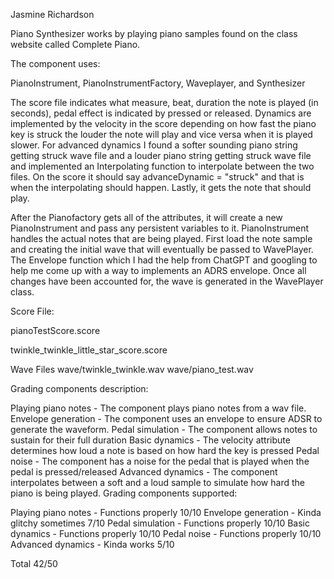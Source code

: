 Jasmine Richardson

Piano Synthesizer works by playing piano samples found on the class website called Complete Piano.

The component uses:

PianoInstrument, PianoInstrumentFactory, Waveplayer, and Synthesizer

The score file indicates what measure, beat, duration the note is played (in seconds), pedal effect is indicated by pressed or released. Dynamics are implemented by the velocity in the score depending on how fast the piano key is struck the louder the note will play and vice versa when it is played slower. For advanced dynamics I found a softer sounding piano string getting struck wave file and a louder piano string getting struck wave file and implemented an Interpolating function to interpolate between the two files. On the score it should say advanceDynamic = "struck" and that is when the interpolating should happen. Lastly, it gets the note that should play.

After the Pianofactory gets all of the attributes, it will create a new PianoInstrument and pass any persistent variables to it. PianoInstrument handles the actual notes that are being played. First load the note sample and creating the initial wave that will eventually be passed to WavePlayer. The Envelope function which I had the help from ChatGPT and googling to help me come up with a way to implements an ADRS envelope. Once all changes have been accounted for, the wave is generated in the WavePlayer class. 

Score File:

pianoTestScore.score

<?xml version="1.0" encoding="utf-8"?>
<score bpm="120" beatspermeasure="4">
        <instrument instrument="PianoInstrument">
    		<note measure="1" beat="1" duration="3" velocity="35" note="CompletePiano/E6s.wav"/>
		<note measure="1" beat="1" duration="0.5" note="CompletePiano/E6s.wav"/>
		<note measure="1" beat="3.5" pedal="pressed" note="CompletePiano/C6s.wav"/>
		<note measure="2" beat="1" pedal="released" note="CompletePiano/E6s.wav"/>
		<note measure="2" beat="2" note="CompletePiano/E6s.wav"/>
		<note measure="2" beat="3" velocity="60" note="CompletePiano/E6s.wav"/>
		<note measure="2" beat="4" note="CompletePiano/A2s.wav"/>
		<note measure="3" beat="1" velocity="90" note="CompletePiano/A2s.wav"/>
		<note measure="3" beat="2.5" duration="2.5" velocity="127" advanceDynamic="struck" note="CompletePiano/D6s.wav"/>
		<note measure="3" beat="3" note="CompletePiano/E3s.wav"/>
		<note measure="3" beat="1"  note="CompletePiano/A4s.wav"/>
		<note measure="4" beat="1" velocity="90" note="CompletePiano/A2s.wav"/>
		<note measure="4" beat="1" velocity="90" note="CompletePiano/C2s.wav"/>
		<note measure="4" beat="1" velocity="90" note="CompletePiano/E2s.wav"/>
		<note measure="5" beat="2.5" duration="2.5" velocity="127" note="CompletePiano/A2s.wav"/>
		<note measure="5" beat="3" advanceDynamic="struck" note="CompletePiano/A2s.wav"/>
		<note measure="5" beat="1" velocity="40" note="CompletePiano/A2s.wav"/>
		<note measure="5" beat="2.5" duration="2.5" velocity="127" note="CompletePiano/A2s.wav"/>
		</instrument></score>


twinkle_twinkle_little_star_score.score

<?xml version="1.0" encoding="utf-8"?>
<score bpm="60" beatspermeasure="4">
    <instrument instrument="PianoInstrument">
        <note measure="1" beat="1" duration="0.5" velocity="80" note="CompletePiano/C4s.wav"/>
        <note measure="1" beat="1.5" duration="0.5" note="CompletePiano/C4s.wav"/>
        <note measure="1" beat="2" duration="0.5" note="CompletePiano/G4s.wav"/>
        <note measure="1" beat="2.5" duration="0.5" note="CompletePiano/G4s.wav"/>
        <note measure="1" beat="3" duration="0.5" note="CompletePiano/A4s.wav"/>
        <note measure="1" beat="3.5" duration="0.5" note="CompletePiano/A4s.wav"/>
        <note measure="1" beat="4" duration="0.5" note="CompletePiano/G4s.wav"/>
        <note measure="2" beat="1" duration="0.5" velocity="80" note="CompletePiano/F4s.wav"/>
        <note measure="2" beat="1.5" duration="0.5" note="CompletePiano/F4s.wav"/>
        <note measure="2" beat="2" duration="0.5" note="CompletePiano/E4s.wav"/>
        <note measure="2" beat="2.5" duration="0.5" note="CompletePiano/E4s.wav"/>
        <note measure="2" beat="3" duration="0.5" note="CompletePiano/D4s.wav"/>
        <note measure="2" beat="3.5" duration="0.5" note="CompletePiano/D4s.wav"/>
        <note measure="2" beat="4" duration="0.5" note="CompletePiano/C4s.wav"/>
        <note measure="3" beat="1" duration="0.5" velocity="80" note="CompletePiano/C4s.wav"/>
        <note measure="3" beat="1.5" duration="0.5" note="CompletePiano/C4s.wav"/>
        <note measure="3" beat="2" duration="0.5" note="CompletePiano/G4s.wav"/>
        <note measure="3" beat="2.5" duration="0.5" note="CompletePiano/G4s.wav"/>
        <note measure="3" beat="3" duration="0.5" note="CompletePiano/A4s.wav"/>
        <note measure="3" beat="3.5" duration="0.5" note="CompletePiano/A4s.wav"/>
        <note measure="3" beat="4" duration="0.5" note="CompletePiano/G4s.wav"/>
        <note measure="4" beat="1" duration="0.5" velocity="80" note="CompletePiano/F4s.wav"/>
        <note measure="4" beat="1.5" duration="0.5" note="CompletePiano/F4s.wav"/>
        <note measure="4" beat="2" duration="0.5" note="CompletePiano/E4s.wav"/>
        <note measure="4" beat="2.5" duration="0.5" note="CompletePiano/E4s.wav"/>
        <note measure="4" beat="3" duration="0.5" note="CompletePiano/D4s.wav"/>
        <note measure="4" beat="3.5" duration="0.5" note="CompletePiano/D4s.wav"/>
        <note measure="4" beat="4" duration="0.5" note="CompletePiano/C4s.wav"/>
    </instrument>
</score>

Wave Files
wave/twinkle_twinkle.wav
wave/piano_test.wav

Grading components description:

Playing piano notes - The component plays piano notes from a wav file.
Envelope generation - The component uses an envelope to ensure ADSR to generate the waveform.
Pedal simulation - The component allows notes to sustain for their full duration
Basic dynamics - The velocity attribute determines how loud a note is based on how hard the key is pressed
Pedal noise - The component has a noise for the pedal that is played when the pedal is pressed/released
Advanced dynamics - The component interpolates between a soft and a loud sample to simulate how hard the piano is being played.
Grading components supported:

Playing piano notes - Functions properly 10/10
Envelope generation - Kinda glitchy sometimes 7/10
Pedal simulation - Functions properly 10/10
Basic dynamics - Functions properly 10/10
Pedal noise - Functions properly 10/10
Advanced dynamics - Kinda works 5/10

Total 42/50

